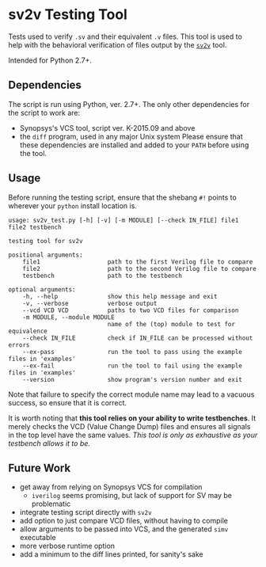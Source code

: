 # sv2v Testing Tool
Tests used to verify `.sv` and their equivalent `.v` files. This tool is used to
help with the behavioral verification of files output by the
[`sv2v`](https://github.com/zachjs/sv2v) tool.

Intended for Python 2.7+.

## Dependencies
The script is run using Python, ver. 2.7+. The only other dependencies for the
script to work are:
- Synopsys's VCS tool, script ver. K-2015.09 and above
- the `diff` program, used in any major Unix system
Please ensure that these dependencies are installed and added to your `PATH`
before using the tool.

## Usage
Before running the testing script, ensure that the shebang `#!` points to
wherever your `python` install location is.
```
usage: sv2v_test.py [-h] [-v] [-m MODULE] [--check IN_FILE] file1 file2 testbench

testing tool for sv2v

positional arguments:
    file1                   path to the first Verilog file to compare
    file2                   path to the second Verilog file to compare
    testbench               path to the testbench

optional arguments:
    -h, --help              show this help message and exit
    -v, --verbose           verbose output
    --vcd VCD VCD           paths to two VCD files for comparison
    -m MODULE, --module MODULE
                            name of the (top) module to test for equivalence
    --check IN_FILE         check if IN_FILE can be processed without errors
    --ex-pass               run the tool to pass using the example files in 'examples'
    --ex-fail               run the tool to fail using the example files in 'examples'
    --version               show program's version number and exit
```

Note that failure to specify the correct module name may lead to a vacuous
success, so ensure that it is correct.

It is worth noting that **this tool relies on your ability to write
testbenches**. It merely checks the VCD (Value Change Dump) files and ensures
all signals in the top level have the same values. *This tool is only as
exhaustive as your testbench allows it to be.*

## Future Work
- get away from relying on Synopsys VCS for compilation
    - `iverilog` seems promising, but lack of support for SV may be problematic
- integrate testing script directly with `sv2v`
- add option to just compare VCD files, without having to compile
- allow arguments to be passed into VCS, and the generated `simv` executable
- more verbose runtime option
- add a minimum to the diff lines printed, for sanity's sake
